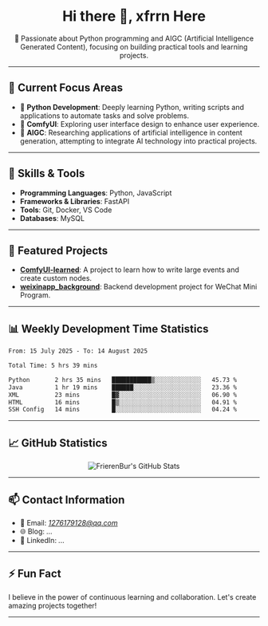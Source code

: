 <h1 align="center">Hi there 👋, xfrrn Here</h1>

<p align="center">
  🎯 Passionate about Python programming and AIGC (Artificial Intelligence Generated Content), focusing on building practical tools and learning projects.
</p>

---

## 🧠 Current Focus Areas

- 🐍 **Python Development**: Deeply learning Python, writing scripts and applications to automate tasks and solve problems.
- 🧩 **ComfyUI**: Exploring user interface design to enhance user experience.
- 🤖 **AIGC**: Researching applications of artificial intelligence in content generation, attempting to integrate AI technology into practical projects.

---

## 🔧 Skills & Tools

- **Programming Languages**: Python, JavaScript
- **Frameworks & Libraries**: FastAPI
- **Tools**: Git, Docker, VS Code
- **Databases**: MySQL

---

## 📂 Featured Projects

- [**ComfyUI-learned**](https://github.com/FrierenBur/ComfyUI-learned): A project to learn how to write large events and create custom nodes.
- [**weixinapp_background**](https://github.com/FrierenBur/weixinapp_background): Backend development project for WeChat Mini Program.

---

## 📊 Weekly Development Time Statistics
<!--START_SECTION:waka-->

```txt
From: 15 July 2025 - To: 14 August 2025

Total Time: 5 hrs 39 mins

Python       2 hrs 35 mins   ███████████▒░░░░░░░░░░░░░   45.73 %
Java         1 hr 19 mins    ██████░░░░░░░░░░░░░░░░░░░   23.36 %
XML          23 mins         █▓░░░░░░░░░░░░░░░░░░░░░░░   06.90 %
HTML         16 mins         █▒░░░░░░░░░░░░░░░░░░░░░░░   04.91 %
SSH Config   14 mins         █░░░░░░░░░░░░░░░░░░░░░░░░   04.24 %
```

<!--END_SECTION:waka-->



---

## 📈 GitHub Statistics

<p align="center">
  <img src="https://github-readme-stats.vercel.app/api?username=FrierenBur&show_icons=true&theme=radical" alt="FrierenBur's GitHub Stats" />
</p>

---

## 📫 Contact Information

- 📧 Email: *1276179128@qq.com*
- 🌐 Blog: *...*
- 💼 LinkedIn: *...*

---

## ⚡ Fun Fact

I believe in the power of continuous learning and collaboration. Let's create amazing projects together!

---
